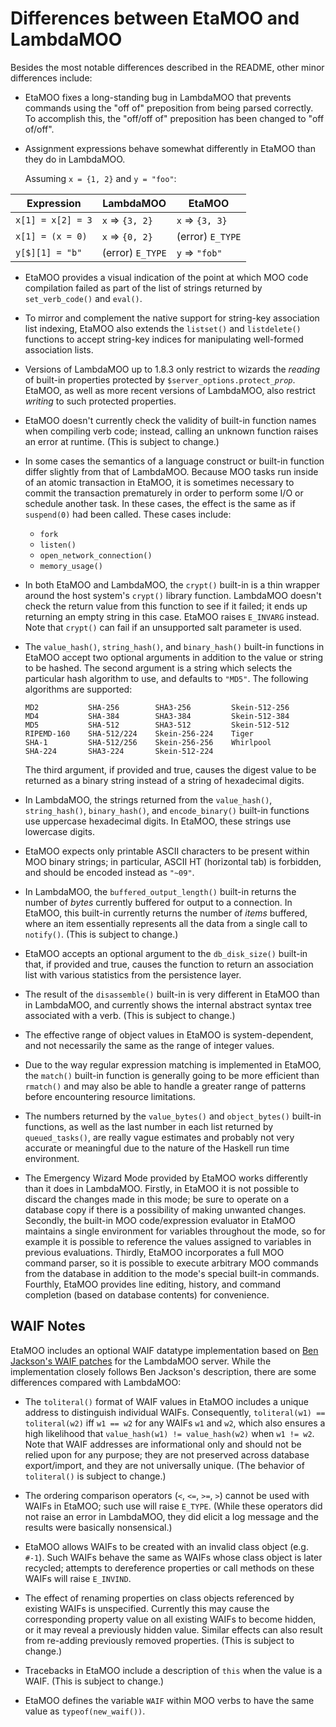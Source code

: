 
Differences between EtaMOO and LambdaMOO
========================================

Besides the most notable differences described in the README, other minor
differences include:

  * EtaMOO fixes a long-standing bug in LambdaMOO that prevents commands using
    the "off of" preposition from being parsed correctly. To accomplish this,
    the "off/off of" preposition has been changed to "off of/off".

  * Assignment expressions behave somewhat differently in EtaMOO than they do
    in LambdaMOO.

    Assuming `x = {1, 2}` and `y = "foo"`:

| Expression        | LambdaMOO        | EtaMOO           |
| ----------------- | ---------------- | ---------------- |
| `x[1] = x[2] = 3` | `x` => `{3, 2}`  | `x` => `{3, 3}`  |
| `x[1] = (x = 0)`  | `x` => `{0, 2}`  | (error) `E_TYPE` |
| `y[$][1] = "b"`   | (error) `E_TYPE` | `y` => `"fob"`   |

  * EtaMOO provides a visual indication of the point at which MOO code
    compilation failed as part of the list of strings returned by
    `set_verb_code()` and `eval()`.

  * To mirror and complement the native support for string-key association
    list indexing, EtaMOO also extends the `listset()` and `listdelete()`
    functions to accept string-key indices for manipulating well-formed
    association lists.

  * Versions of LambdaMOO up to 1.8.3 only restrict to wizards the *reading*
    of built-in properties protected by `$server_options.protect_`*`prop`*.
    EtaMOO, as well as more recent versions of LambdaMOO, also restrict
    *writing* to such protected properties.

  * EtaMOO doesn't currently check the validity of built-in function names
    when compiling verb code; instead, calling an unknown function raises an
    error at runtime. (This is subject to change.)

  * In some cases the semantics of a language construct or built-in function
    differ slightly from that of LambdaMOO. Because MOO tasks run inside of an
    atomic transaction in EtaMOO, it is sometimes necessary to commit the
    transaction prematurely in order to perform some I/O or schedule another
    task. In these cases, the effect is the same as if `suspend(0)` had been
    called. These cases include:

      * `fork`
      * `listen()`
      * `open_network_connection()`
      * `memory_usage()`

  * In both EtaMOO and LambdaMOO, the `crypt()` built-in is a thin wrapper
    around the host system's `crypt()` library function. LambdaMOO doesn't
    check the return value from this function to see if it failed; it ends up
    returning an empty string in this case. EtaMOO raises `E_INVARG` instead.
    Note that `crypt()` can fail if an unsupported salt parameter is used.

  * The `value_hash()`, `string_hash()`, and `binary_hash()` built-in
    functions in EtaMOO accept two optional arguments in addition to the value
    or string to be hashed. The second argument is a string which selects the
    particular hash algorithm to use, and defaults to `"MD5"`. The following
    algorithms are supported:

        MD2           SHA-256        SHA3-256         Skein-512-256
        MD4           SHA-384        SHA3-384         Skein-512-384
        MD5           SHA-512        SHA3-512         Skein-512-512
        RIPEMD-160    SHA-512/224    Skein-256-224    Tiger
        SHA-1         SHA-512/256    Skein-256-256    Whirlpool
        SHA-224       SHA3-224       Skein-512-224

    The third argument, if provided and true, causes the digest value to be
    returned as a binary string instead of a string of hexadecimal digits.

  * In LambdaMOO, the strings returned from the `value_hash()`,
    `string_hash()`, `binary_hash()`, and `encode_binary()` built-in functions
    use uppercase hexadecimal digits. In EtaMOO, these strings use lowercase
    digits.

  * EtaMOO expects only printable ASCII characters to be present within MOO
    binary strings; in particular, ASCII HT (horizontal tab) is forbidden, and
    should be encoded instead as `"~09"`.

  * In LambdaMOO, the `buffered_output_length()` built-in returns the number
    of *bytes* currently buffered for output to a connection. In EtaMOO, this
    built-in currently returns the number of *items* buffered, where an item
    essentially represents all the data from a single call to `notify()`.
    (This is subject to change.)

  * EtaMOO accepts an optional argument to the `db_disk_size()` built-in that,
    if provided and true, causes the function to return an association list
    with various statistics from the persistence layer.

  * The result of the `disassemble()` built-in is very different in EtaMOO
    than in LambdaMOO, and currently shows the internal abstract syntax tree
    associated with a verb. (This is subject to change.)

  * The effective range of object values in EtaMOO is system-dependent, and
    not necessarily the same as the range of integer values.

  * Due to the way regular expression matching is implemented in EtaMOO, the
    `match()` built-in function is generally going to be more efficient than
    `rmatch()` and may also be able to handle a greater range of patterns
    before encountering resource limitations.

  * The numbers returned by the `value_bytes()` and `object_bytes()` built-in
    functions, as well as the last number in each list returned by
    `queued_tasks()`, are really vague estimates and probably not very
    accurate or meaningful due to the nature of the Haskell run time
    environment.

  * The Emergency Wizard Mode provided by EtaMOO works differently than it
    does in LambdaMOO. Firstly, in EtaMOO it is not possible to discard the
    changes made in this mode; be sure to operate on a database copy if there
    is a possibility of making unwanted changes. Secondly, the built-in MOO
    code/expression evaluator in EtaMOO maintains a single environment for
    variables throughout the mode, so for example it is possible to reference
    the values assigned to variables in previous evaluations. Thirdly, EtaMOO
    incorporates a full MOO command parser, so it is possible to execute
    arbitrary MOO commands from the database in addition to the mode's special
    built-in commands. Fourthly, EtaMOO provides line editing, history, and
    command completion (based on database contents) for convenience.

WAIF Notes
----------

EtaMOO includes an optional WAIF datatype implementation based on
[Ben Jackson's WAIF patches][] for the LambdaMOO server. While the
implementation closely follows Ben Jackson's description, there are some
differences compared with LambdaMOO:

  [Ben Jackson's WAIF patches]: http://ben.com/MOO/waif.html

  * The `toliteral()` format of WAIF values in EtaMOO includes a unique
    address to distinguish individual WAIFs. Consequently, `toliteral(w1) ==
    toliteral(w2)` iff `w1 == w2` for any WAIFs `w1` and `w2`, which also
    ensures a high likelihood that `value_hash(w1) != value_hash(w2)` when `w1
    != w2`. Note that WAIF addresses are informational only and should not be
    relied upon for any purpose; they are not preserved across database
    export/import, and they are not universally unique. (The behavior of
    `toliteral()` is subject to change.)

  * The ordering comparison operators (`<`, `<=`, `>=`, `>`) cannot be used
    with WAIFs in EtaMOO; such use will raise `E_TYPE`. (While these operators
    did not raise an error in LambdaMOO, they did elicit a log message and the
    results were basically nonsensical.)

  * EtaMOO allows WAIFs to be created with an invalid class object
    (e.g. `#-1`). Such WAIFs behave the same as WAIFs whose class object is
    later recycled; attempts to dereference properties or call methods on
    these WAIFs will raise `E_INVIND`.

  * The effect of renaming properties on class objects referenced by existing
    WAIFs is unspecified. Currently this may cause the corresponding property
    value on all existing WAIFs to become hidden, or it may reveal a
    previously hidden value. Similar effects can also result from re-adding
    previously removed properties. (This is subject to change.)

  * Tracebacks in EtaMOO include a description of `this` when the value is a
    WAIF. (This is subject to change.)

  * EtaMOO defines the variable `WAIF` within MOO verbs to have the same value
    as `typeof(new_waif())`.
